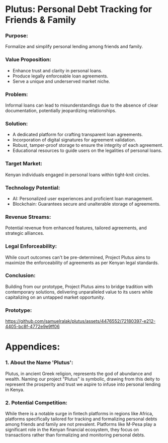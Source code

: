 # Plutus: Personal Debt Tracking for Friends & Family

### Purpose:

Formalize and simplify personal lending among friends and family.


### Value Proposition:

* Enhance trust and clarity in personal loans.
* Produce legally enforceable loan agreements.
* Serve a unique and underserved market niche.


### Problem:

Informal loans can lead to misunderstandings due to the absence of clear documentation, potentially jeopardizing relationships.


### Solution:

* A dedicated platform for crafting transparent loan agreements.
* Incorporation of digital signatures for agreement validation.
* Robust, tamper-proof storage to ensure the integrity of each agreement.
* Educational resources to guide users on the legalities of personal loans.


### Target Market:

Kenyan individuals engaged in personal loans within tight-knit circles.


### Technology Potential:

* AI: Personalized user experiences and proficient loan management.
* Blockchain: Guarantees secure and unalterable storage of agreements.


### Revenue Streams:

Potential revenue from enhanced features, tailored agreements, and strategic alliances.


### Legal Enforceability:

While court outcomes can't be pre-determined, Project Plutus aims to maximize the enforceability of agreements as per Kenyan legal standards.


### Conclusion:

Building from our prototype, Project Plutus aims to bridge tradition with contemporary solutions, delivering unparalleled value to its users while capitalizing on an untapped market opportunity.


### Prototype:

https://github.com/samuelralak/plutus/assets/4476552/72180397-e212-4405-bc8f-4772e9e9ff06




# Appendices:

### 1. About the Name 'Plutus':

Plutus, in ancient Greek religion, represents the god of abundance and wealth. Naming our project "Plutus" is symbolic, drawing from this deity to represent the prosperity and trust we aspire to infuse into personal lending in Kenya.


### 2. Potential Competition:

While there is a notable surge in fintech platforms in regions like Africa, platforms specifically tailored for tracking and formalizing personal debts among friends and family are not prevalent. Platforms like M-Pesa play a significant role in the Kenyan financial ecosystem, they focus on transactions rather than formalizing and monitoring personal debts.
